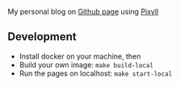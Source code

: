My personal blog on [Github page](https://manhdaovan.github.io/) using [Pixyll](https://github.com/johnotander/pixyll)

## Development

- Install docker on your machine, then
- Build your own image: `make build-local`
- Run the pages on localhost: `make start-local`
